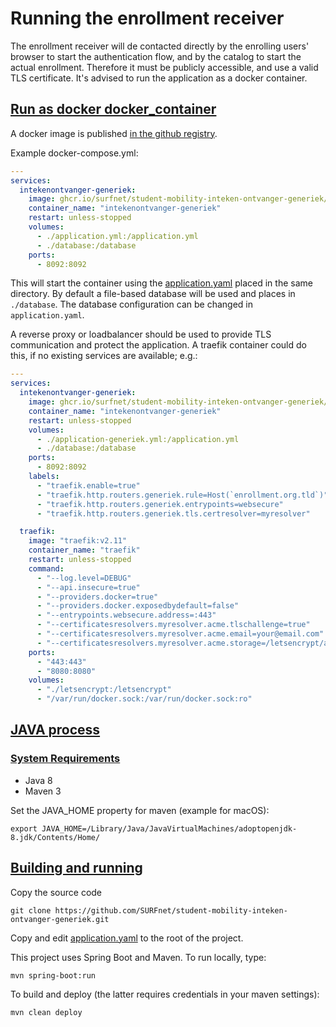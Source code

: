 # Running the enrollment receiver

The enrollment receiver will de contacted directly by the enrolling users'
browser to start the authentication flow, and by the catalog to start the
actual enrollment. Therefore it must be publicly accessible, and use a valid
TLS certificate. It's advised to run the application as a docker container.

## [Run as docker docker_container](runasdockerdockercontainer)

A docker image is published [in the github registry](ghcr.io/surfnet/student-mobility-inteken-ontvanger-generiek/intekenontvanger-generiek).

Example docker-compose.yml:

```yaml
---
services:
  intekenontvanger-generiek:
    image: ghcr.io/surfnet/student-mobility-inteken-ontvanger-generiek/intekenontvanger-generiek:latest
    container_name: "intekenontvanger-generiek"
    restart: unless-stopped
    volumes:
      - ./application.yml:/application.yml
      - ./database:/database
    ports:
      - 8092:8092
```

This will start the container using the [application.yaml](./application.yaml)
placed in the same directory. By default a file-based database will be used
and places in `./database`. The database configuration can be changed in
`application.yaml`.

A reverse proxy or loadbalancer should be used to provide TLS communication
and protect the application. A traefik container could do this, if no existing services
are available; e.g.:

```yaml
---
services:
  intekenontvanger-generiek:
    image: ghcr.io/surfnet/student-mobility-inteken-ontvanger-generiek/intekenontvanger-generiek:latest
    container_name: "intekenontvanger-generiek"
    restart: unless-stopped
    volumes:
      - ./application-generiek.yml:/application.yml
      - ./database:/database
    ports:
      - 8092:8092
    labels:
      - "traefik.enable=true"
      - "traefik.http.routers.generiek.rule=Host(`enrollment.org.tld`)"
      - "traefik.http.routers.generiek.entrypoints=websecure"
      - "traefik.http.routers.generiek.tls.certresolver=myresolver"

  traefik:
    image: "traefik:v2.11"
    container_name: "traefik"
    restart: unless-stopped
    command:
      - "--log.level=DEBUG"
      - "--api.insecure=true"
      - "--providers.docker=true"
      - "--providers.docker.exposedbydefault=false"
      - "--entrypoints.websecure.address=:443"
      - "--certificatesresolvers.myresolver.acme.tlschallenge=true"
      - "--certificatesresolvers.myresolver.acme.email=your@email.com"
      - "--certificatesresolvers.myresolver.acme.storage=/letsencrypt/acme.json"
    ports:
      - "443:443"
      - "8080:8080"
    volumes:
      - "./letsencrypt:/letsencrypt"
      - "/var/run/docker.sock:/var/run/docker.sock:ro"
```

## [JAVA process](javaprocess)

### [System Requirements](system-requirements)

- Java 8
- Maven 3

Set the JAVA_HOME property for maven (example for macOS):

```shell
export JAVA_HOME=/Library/Java/JavaVirtualMachines/adoptopenjdk-8.jdk/Contents/Home/
```

## [Building and running](building-and-running)

Copy the source code

```shell
git clone https://github.com/SURFnet/student-mobility-inteken-ontvanger-generiek.git
```

Copy and edit [application.yaml](./application.yaml) to the root of the project.

This project uses Spring Boot and Maven. To run locally, type:

```shell
mvn spring-boot:run
```

To build and deploy (the latter requires credentials in your maven settings):

```shell
mvn clean deploy
```
